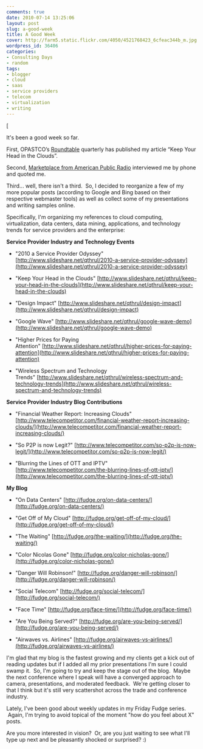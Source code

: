```yaml
---
comments: true
date: 2010-07-14 13:25:06
layout: post
slug: a-good-week
title: A Good Week
cover: http://farm5.static.flickr.com/4050/4521768423_6cfeac344b_m.jpg
wordpress_id: 36406
categories:
- Consulting Days
- random
tags:
- blogger
- cloud
- saas
- service providers
- telecom
- virtualization
- writing
---
```


[




It's been a good week so far.




First, OPASTCO’s [Roundtable](http://www.opastco.org/site/resources/publications/roundtable) quarterly has published my article “Keep  Your Head in the Clouds”.




Second, [Marketplace from American Public Radio](http://bit.ly/bcOumh) interviewed me by phone and quoted me.




Third... well, there isn't a third.  So, I decided to reorganize a few of my more popular posts (according to Google and Bing based on their respective webmaster tools) as well as collect some of my presentations and writing samples online.




Specifically, I'm organizing my references to cloud computing, virtualization, data centers, data mining, applications, and technology trends for service providers and the enterprise﻿:




**Service Provider Industry and Technology Events**






  * "2010  a Service Provider Odyssey" [http://www.slideshare.net/qthrul/2010-a-service-provider-odyssey](http://www.slideshare.net/qthrul/2010-a-service-provider-odyssey)


  * "Keep Your Head in the Clouds" [http://www.slideshare.net/qthrul/keep-your-head-in-the-clouds](http://www.slideshare.net/qthrul/keep-your-head-in-the-clouds)


  * "Design Impact" [http://www.slideshare.net/qthrul/design-impact](http://www.slideshare.net/qthrul/design-impact)


  * "Google Wave" [http://www.slideshare.net/qthrul/google-wave-demo﻿](http://www.slideshare.net/qthrul/google-wave-demo)


  * "Higher Prices for Paying Attention" [http://www.slideshare.net/qthrul/higher-prices-for-paying-attention﻿](http://www.slideshare.net/qthrul/higher-prices-for-paying-attention)


  * "Wireless Spectrum and Technology Trends" [http://www.slideshare.net/qthrul/wireless-spectrum-and-technology-trends﻿](http://www.slideshare.net/qthrul/wireless-spectrum-and-technology-trends)




**Service  Provider Industry Blog Contributions**






  * "Financial Weather Report: Increasing Clouds" [http://www.telecompetitor.com/financial-weather-report-increasing-clouds/](http://www.telecompetitor.com/financial-weather-report-increasing-clouds/)


  * "So P2P is now Legit?" [http://www.telecompetitor.com/so-p2p-is-now-legit/](http://www.telecompetitor.com/so-p2p-is-now-legit/)


  * "Blurring  the Lines of OTT and IPTV" [http://www.telecompetitor.com/the-blurring-lines-of-ott-iptv/](http://www.telecompetitor.com/the-blurring-lines-of-ott-iptv/)




**My Blog**






  * "On Data Centers" [http://fudge.org/on-data-centers/](http://fudge.org/on-data-centers/)


  * "Get  Off of My Cloud" [http://fudge.org/get-off-of-my-cloud/](http://fudge.org/get-off-of-my-cloud/)


  * "The Waiting" [http://fudge.org/the-waiting/](http://fudge.org/the-waiting/)


  * "Color Nicolas  Gone" [http://fudge.org/color-nicholas-gone/](http://fudge.org/color-nicholas-gone/)


  * "Danger Will Robinson!" [http://fudge.org/danger-will-robinson/](http://fudge.org/danger-will-robinson/)


  * "Social  Telecom" [http://fudge.org/social-telecom/](http://fudge.org/social-telecom/)


  * "Face Time" [http://fudge.org/face-time/](http://fudge.org/face-time/)


  * "Are  You Being Served?" [http://fudge.org/are-you-being-served/](http://fudge.org/are-you-being-served/)


  * "Airwaves vs. Airlines" [http://fudge.org/airwaves-vs-airlines/﻿](http://fudge.org/airwaves-vs-airlines/)




I'm glad that my blog is the fastest growing and my clients get a kick out of reading updates but if I added all my prior presentations I'm sure I could swamp it.  So, I'm going to try and keep the stage out of the blog.  Maybe the next conference where I speak will have a converged approach to camera, presentations, and moderated feedback.  We're getting closer to that I think but it's still very scattershot across the trade and conference industry.




Lately, I've been good about weekly updates in my Friday Fudge series.  Again, I'm trying to avoid topical of the moment "how do you feel about X" posts.




Are you more interested in vision?  Or, are you just waiting to see what I'll type up next and be pleasantly shocked or surprised? :)
